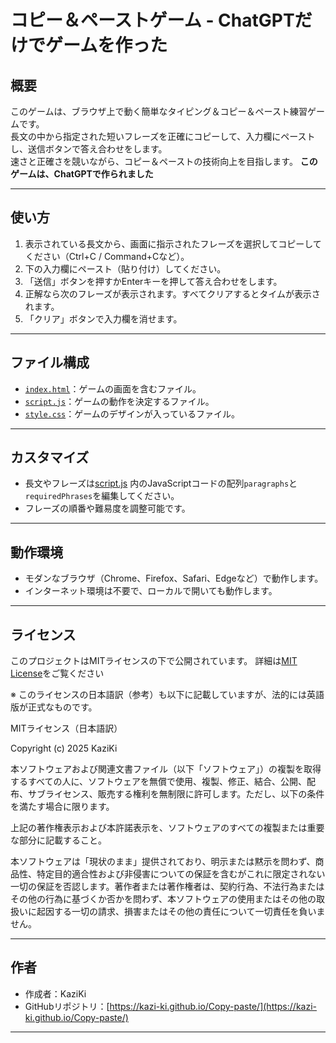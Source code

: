 # コピー＆ペーストゲーム - ChatGPTだけでゲームを作った

## 概要

このゲームは、ブラウザ上で動く簡単なタイピング＆コピー＆ペースト練習ゲームです。  
長文の中から指定された短いフレーズを正確にコピーして、入力欄にペーストし、送信ボタンで答え合わせをします。  
速さと正確さを競いながら、コピー＆ペーストの技術向上を目指します。
**このゲームは、ChatGPTで作られました**

---

## 使い方

1. 表示されている長文から、画面に指示されたフレーズを選択してコピーしてください（Ctrl+C / Command+Cなど）。  
2. 下の入力欄にペースト（貼り付け）してください。  
3. 「送信」ボタンを押すかEnterキーを押して答え合わせをします。  
4. 正解なら次のフレーズが表示されます。すべてクリアするとタイムが表示されます。  
5. 「クリア」ボタンで入力欄を消せます。

---

## ファイル構成

-  [`index.html`](./index.html)：ゲームの画面を含むファイル。  
-  [`script.js`](./script.js)：ゲームの動作を決定するファイル。
-  [`style.css`](./style.css)：ゲームのデザインが入っているファイル。
---

## カスタマイズ

- 長文やフレーズは[script.js](./script.js) 内のJavaScriptコードの配列`paragraphs`と`requiredPhrases`を編集してください。  
- フレーズの順番や難易度を調整可能です。

---

## 動作環境

- モダンなブラウザ（Chrome、Firefox、Safari、Edgeなど）で動作します。  
- インターネット環境は不要で、ローカルで開いても動作します。

---

## ライセンス
このプロジェクトはMITライセンスの下で公開されています。
詳細は[MIT License](./LICENSE)をご覧ください

※ このライセンスの日本語訳（参考）も以下に記載していますが、法的には英語版が正式なものです。

MITライセンス（日本語訳）

Copyright (c) 2025 KaziKi

本ソフトウェアおよび関連文書ファイル（以下「ソフトウェア」）の複製を取得するすべての人に、ソフトウェアを無償で使用、複製、修正、結合、公開、配布、サブライセンス、販売する権利を無制限に許可します。ただし、以下の条件を満たす場合に限ります。

上記の著作権表示および本許諾表示を、ソフトウェアのすべての複製または重要な部分に記載すること。

本ソフトウェアは「現状のまま」提供されており、明示または黙示を問わず、商品性、特定目的適合性および非侵害についての保証を含むがこれに限定されない一切の保証を否認します。著作者または著作権者は、契約行為、不法行為またはその他の行為に基づくか否かを問わず、本ソフトウェアの使用またはその他の取扱いに起因する一切の請求、損害またはその他の責任について一切責任を負いません。

---

## 作者

- 作成者：KaziKi
- GitHubリポジトリ：[https://kazi-ki.github.io/Copy-paste/](https://kazi-ki.github.io/Copy-paste/)

---

